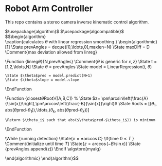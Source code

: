 # Robot Arm Controller

This repo contains a stereo camera inverse kinematic control algorithm. 


$\usepackage{algorithm}$
$\usepackage{algcompatible}$
$$\begin{algorithm}
\
\caption{calculates $\theta$ with linear regression smoothing }
\begin{algorithmic} [1]
\State prevAngles = deque([0,\ldots,0],maxlen=N) 
\State maxDiff = D \Comment{max deviation allowed from linreg}

\Function {linreg$\theta$}{N,prevAngles} \Comment{$\theta$ is generic  for $x,z$}
    \State t = [1,2,\ldots,N]
    \State $\theta$ = prevAngles
    \State model = LinearRegression(t, $\theta$)
    
    \State $\theta$pred = model.predict(N+1)
    \State $\theta$slope = model.slope
\EndFunction

\Function {closest$\theta$Root}{[A,B,C]}
    % \State $z= \pm\arcsin\left(\frac{A}{\sin{x}}\right),\pm\arccos\left(\frac{-B}{\sin{x}}\right)$
    \State Roots = [($\theta_1$, abs($\theta$pred-$\theta_1$)),\ldots,($\theta_k$, abs($\theta$pred-$\theta_k$))]
    
    \Return $\theta_i$ such that abs($\theta$pred-$\theta_i$)) is minimum
\EndFunction

\While {running detection}
    \State{$x = \pm\arccos{C}$}
    \If{time $0\leq T$  } \Comment{initialize until time $T$}
        \State{$z = \arccos{(-B/\sin{x}})$}
        \State {prevAngles.append(z)}
    \EndIf
\algstore{myalg}

\end{algorithmic}
\end{algorithm}$$

